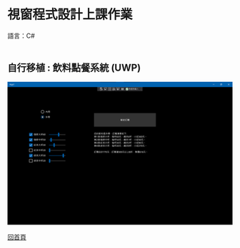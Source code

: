 <h1> 視窗程式設計上課作業 </h1>
語言：C#
<br><br>
<h2>自行移植 : 飲料點餐系統 (UWP)</h2>

<img src="https://github.com/iambjlu/CS_class/raw/master/drink_UWP/Readme_src/2021-10-07_164619.png"></img>

<pre><a href="https://github.com/iambjlu/CS_class">回首頁</a></pre>
